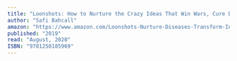 ```yaml
---
title: "Loonshots: How to Nurture the Crazy Ideas That Win Wars, Cure Diseases, and Transform Industries"
author: "Safi Bahcall"
amazon: "https://www.amazon.com/Loonshots-Nurture-Diseases-Transform-Industries/dp/1250185963/"
published: "2019"
read: "August, 2020"
ISBN: "9781250185969"
---
```

